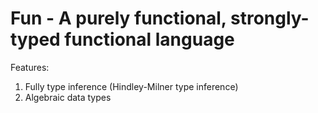 # Fun - A purely functional, strongly-typed functional language

Features:
1. Fully type inference (Hindley-Milner type inference)
2. Algebraic data types